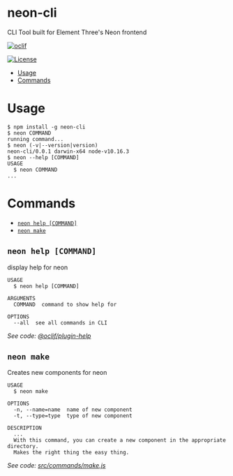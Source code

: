 neon-cli
========

CLI Tool built for Element Three&#39;s Neon frontend

[![oclif](https://img.shields.io/badge/cli-oclif-brightgreen.svg)](https://oclif.io)
<!-- [![Version](https://img.shields.io/npm/v/neon-cli.svg)](https://npmjs.org/package/neon-cli)
[![Downloads/week](https://img.shields.io/npm/dw/neon-cli.svg)](https://npmjs.org/package/neon-cli) -->
[![License](https://img.shields.io/npm/l/neon-cli.svg)](https://github.com/jaobrown/neon-cli/blob/master/package.json)

<!-- toc -->
* [Usage](#usage)
* [Commands](#commands)
<!-- tocstop -->
# Usage
<!-- usage -->
```sh-session
$ npm install -g neon-cli
$ neon COMMAND
running command...
$ neon (-v|--version|version)
neon-cli/0.0.1 darwin-x64 node-v10.16.3
$ neon --help [COMMAND]
USAGE
  $ neon COMMAND
...
```
<!-- usagestop -->
# Commands
<!-- commands -->
* [`neon help [COMMAND]`](#neon-help-command)
* [`neon make`](#neon-make)

## `neon help [COMMAND]`

display help for neon

```
USAGE
  $ neon help [COMMAND]

ARGUMENTS
  COMMAND  command to show help for

OPTIONS
  --all  see all commands in CLI
```

_See code: [@oclif/plugin-help](https://github.com/oclif/plugin-help/blob/v2.2.3/src/commands/help.ts)_

## `neon make`

Creates new components for neon

```
USAGE
  $ neon make

OPTIONS
  -n, --name=name  name of new component
  -t, --type=type  type of new component

DESCRIPTION
  ...
  With this command, you can create a new component in the appropriate directory.
  Makes the right thing the easy thing.
```

_See code: [src/commands/make.js](https://github.com/jaobrown/neon-cli/blob/v0.0.1/src/commands/make.js)_
<!-- commandsstop -->
